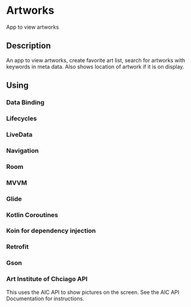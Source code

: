 # Artworks 

App to view artworks

## Description

An app to view artworks, create favorite art list, search for artworks with keywords in meta data.
Also shows location of artwork if it is on display.



## Using

  ### Data Binding
  ### Lifecycles
  ### LiveData
  ### Navigation
  ### Room
  ### MVVM
  ### Glide
  ### Kotlin Coroutines
  ### Koin for dependency injection
  ### Retrofit
  ### Gson
  ### Art Institute of Chciago API 
  This uses the AIC API to show pictures on the screen. See the AIC API Documentation for instructions.



